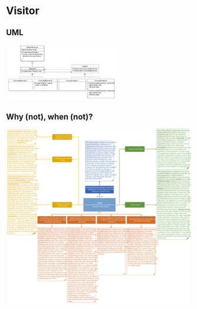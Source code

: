 # Visitor
## UML
<img src=VisitorUML.png width=60% height=60%>

## Why (not), when (not)?
![Visitor](https://raw.githubusercontent.com/NiekBeijloos/Design-Patterns/master/3.%20Behavioral/11.%20Visitor/Visitor.svg?raw=true)

